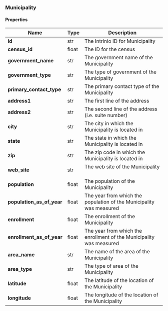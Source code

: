 

[//]: # (CLASS:Municipality)

[//]: # (KIND:object)

### Municipality

#### Properties

[//]: # (START_DEFINITION)

Name | Type | Description
------------ | ------------- | -------------
**id** | str | The Intrinio ID for Municipality &nbsp;
**census_id** | float | The ID for the census &nbsp;
**government_name** | str | The government name of the Municipality &nbsp;
**government_type** | str | The type of government of the Municipality &nbsp;
**primary_contact_type** | str | The primary contact type of the Municipality &nbsp;
**address1** | str | The first line of the address &nbsp;
**address2** | str | The second line of the address (i.e. suite number) &nbsp;
**city** | str | The city in which the Municipality is located in &nbsp;
**state** | str | The state in which the Municipality is located in &nbsp;
**zip** | str | The zip code in which the Municipality is located in &nbsp;
**web_site** | str | The web site of the Municipality &nbsp;
**population** | float | The population of the Municipality &nbsp;
**population_as_of_year** | float | The year from which the population of the Municipality was measured &nbsp;
**enrollment** | float | The enrollment of the Municipality &nbsp;
**enrollment_as_of_year** | float | The year from which the enrollment of the Municipality was measured &nbsp;
**area_name** | str | The name of the area of the Municipality &nbsp;
**area_type** | str | The type of area of the Municipality &nbsp;
**latitude** | float | The latitude of the location of the Municipality &nbsp;
**longitude** | float | The longitude of the location of the Municipality &nbsp;

[//]: # (END_DEFINITION)



